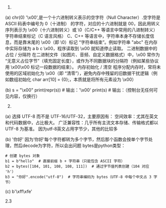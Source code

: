 1.
(a) chr(0)
'\x00',是一个十六进制转义表示的空字符（Null Character）.空字符是 ASCII 码表中编号为 0（十进制） 的字符，对应的十六进制就是 00，因此用转义序列表示为 \x00（十六进制转义）或 \0（C/C++ 等语言中常用的八进制转义）
字符串结束标记（C 语言风格）
C、C++ 等语言中，字符串本身不存储长度信息，而是靠末尾的 \x00（即 \0）标记 “字符串结束”。例如字符串 "abc" 在内存中实际存储为 a b c \x00，程序读取到 \x00 就知道停止读取。
二进制数据中的占位 / 分隔符
在二进制文件（如图片、音频、自定义数据格式）中，\x00 常作为 “无意义占位字节”（填充固定长度），或作为不同数据块的分隔符（例如某些协议用 \x00\x00 标记一段数据的结束）。
内存初始化 / 清空
程序分配内存时，常将未使用的区域初始化为 \x00（即 “清零”），避免内存中残留的旧数据干扰逻辑（例如数组初始化 char arr[10] = {0};，本质就是将所有元素设为 \x00）

(b) 
s = "\x00"
print(repr(s))  # 输出：'\x00'
print(s)  # 输出：（控制台无任何可见内容，仅换行）


2.
(a)
选择 UTF-8 而不是 UTF-16/UTF-32，主要原因有：
空间效率：尤其在英文和代码数据中，占比极大。
广泛兼容性：几乎所有主流文本存储、传输格式都以 UTF-8 为基准。
因为utf-8英文占用字节少，其他的比较多

(b)
'你好'
因为‘你好’每个字符都转为多个字节，然后那个函数会按单个字节处理，然后decode为字符，所以会出问题
bytes是python类型：
```
# 创建 bytes 对象
b1 = b"hello"  # 直接前缀 b + 字符串（只能包含 ASCII 字符）
b2 = bytes([104, 101, 108, 108, 111])  # 通过字节值列表创建（104 对应 'h'）
b3 = "你好".encode("utf-8")  # 字符串编码为 bytes（UTF-8 中每个中文占 3 字节）
```

(c)
b'\xff\xfe'

2.3
